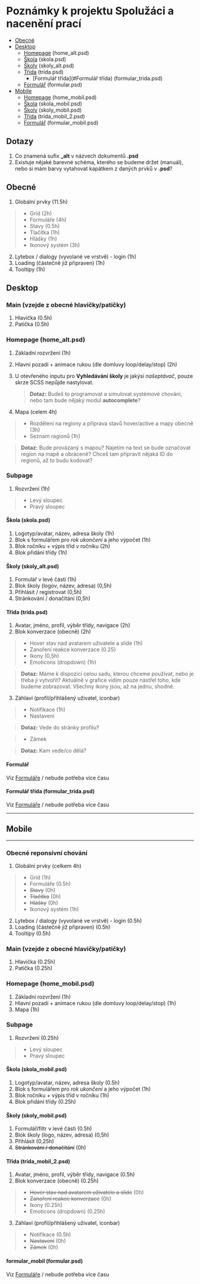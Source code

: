 # Poznámky k projektu Spolužáci a nacenění prací

* [Obecné](#Obecné)
* [Desktop](#Desktop)
  * [Homepage](#Homepage) (home_alt.psd)
  * [Škola](#Škola) (skola.psd) 
  * [Školy](#Školy) (skoly_alt.psd)
  * [Třída](#Třída) (trida.psd)
    * [Formulář třída](#Formulář třída) (formular_trida.psd) 
  * [Formulář](#Formulář) (formular.psd)
* [Mobile](#Mobile)
  * [Homepage](#Homepage) (home_mobil.psd)
  * [Škola](#Škola) (skola_mobil.psd) 
  * [Školy](#Školy) (skoly_mobil.psd)
  * [Třída](#Třída) (trida_mobil_2.psd)
  * [Formulář](#Formulář) (formular_mobil.psd)

## Dotazy
1) Co znamená sufix **_alt** v názvech dokumentů **.psd**
2) Existuje nějaké barevné schéma, kterého se budeme držet (manuál), nebo si mám barvy vytahovat kapátkem z daných prvků v **.psd**?

## Obecné
1) Globální prvky (11.5h)
>* Grid (2h)
>* Formuláře (4h)
>* Stavy (0.5h)
>* Tlačítka (1h)
>* Hlášky (1h)
>* Ikonový systém (3h)
2) Lytebox / dialogy (vyvolané ve vrstvě) - login (1h)
3) Loading (částečně již připraven) (1h)
4) Tooltipy (1h)

## Desktop

### Main (vzejde z obecné hlavičky/patičky)

1) Hlavička (0.5h)
2) Patička (0.5h)

### Homepage (home_alt.psd)

1) Základní rozvržení (1h)
2) Hlavní pozadí + animace rukou (dle domluvy loop/delay/stop) (2h)
3) U otevřeného inputu pro **Vyhledávání školy** je jakýsi *našeptávač*, pouze skrze SCSS nepůjde nastylovat. 
   
   > **Dotaz:** 
   Budeš to programovat a simulovat systémové chování, nebo tam bude nějaký modul **autocomplete**?

4) Mapa (celem 4h)
>* Rozdělení na regiony a příprava stavů hover/active a mapy obecně (3h)
>* Seznam ragionů (1h)

   > **Dotaz:** 
   Bude provázaný s mapou? Najetím na text se bude označovat region na mapě a obráceně? Chceš tam připravit nějaká ID do regionů, až to budu kodovat?

### Subpage
1) Rozvržení (1h)
>* Levý sloupec
>* Pravý sloupec

#### Škola (skola.psd) 

1) Logotyp/avatar, název, adresa školy (1h)
2) Blok s formulářem pro *rok ukončení* a jeho výpočet (1h)
3) Blok ročníku + výpis tříd v ročníku (2h)
4) Blok přidání třídy (1h)

#### Školy (skoly_alt.psd)

1) Formulář v levé části (1h)
2) Blok školy (logov, název, adresa) (0,5h)
3) Přihlásit / registrovat (0,5h)
4) Stránkování / donačítání (0,5h)

#### Třída (trida.psd)

1) Avatar, jméno, profil, výběr třídy, navigace (2h)
2) Blok konverzace (obecně) (2h)
>* Hover stav nad avatarem uživatele a slide (1h)
>* Zanoření reakce konverzace (0.25)
>* Ikony (0,5h)
>* Emoticons (dropdown) (1h)

   > **Dotaz:** 
   Máme k dispozici celou sadu, kterou chceme používat, nebo je třeba ji vytvořit? Aktuálně v grafice vidím pouze nástřel toho, kde budeme zobrazovat. Všechny ikony jsou, až na jednu, shodné.

3) Záhlaví (profil/přihlášený uživatel, iconbar)
>* Notifikace (1h)
>* Nastavení

   > **Dotaz:** 
   Vede do stránky profilu?

>* Zámek

   > **Dotaz:** 
   Kam vede/co dělá?
   
#### Formulář

Viz [Formuláře](#Obecné) / nebude potřeba více času

#### Formulář třída (formular_trida.psd) 

Viz [Formuláře](#Obecné) / nebude potřeba více času


---------------------------------
## Mobile
---------------------------------
### Obecné reponsivní chování
1) Globální prvky (celkem 4h)
>* Grid (1h)
>* Formuláře (0.5h)
>* ~~Stavy~~ (0h)
>* ~~Tlačítka~~ (0h)
>* ~~Hlášky~~ (0h)
>* Ikonový systém (1h)
2) Lytebox / dialogy (vyvolané ve vrstvě) - login (0.5h)
3) Loading (částečně již připraven) (0.5h)
4) Tooltipy (0.5h)

### Main (vzejde z obecné hlavičky/patičky)

1) Hlavička (0.25h)
2) Patička (0.25h)

### Homepage (home_mobil.psd)

1) Základní rozvržení (1h)
2) Hlavní pozadí + animace rukou (dle domluvy loop/delay/stop) (1h)
3) Mapa (1h)

### Subpage
1) Rozvržení (0.25h)
>* Levý sloupec
>* Pravý sloupec

#### Škola (skola_mobil.psd) 

1) Logotyp/avatar, název, adresa školy (0.5h)
2) Blok s formulářem pro *rok ukončení* a jeho výpočet (1h)
3) Blok ročníku + výpis tříd v ročníku (1h)
4) Blok přidání třídy (0.25h)

#### Školy (skoly_mobil.psd)

1) Formulář/filtr v levé části (0.5h)
2) Blok školy (logo, název, adresa) (0,5h)
3) Přihlásit (0,25h)
4) ~~Stránkování / donačítání~~ (0h)

#### Třída (trida_mobil_2.psd)

1) Avatar, jméno, profil, výběr třídy, navigace (0.5h)
2) Blok konverzace (obecně) (0.25h)
>* ~~Hover stav nad avatarem uživatele a slide~~ (0h)
>* ~~Zanoření reakce konverzace~~ (0h)
>* Ikony (0.25h)
>* Emoticons (dropdown) (0.25h)
3) Záhlaví (profil/přihlášený uživatel, iconbar)
>* Notifikace (0.5h)
>* ~~Nastavení~~ (0h)
>* ~~Zámek~~ (0h)

#### formular_mobil (formular.psd)

Viz [Formuláře](#Obecné) / nebude potřeba více času
